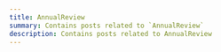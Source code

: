 ```yaml
---
title: AnnualReview
summary: Contains posts related to `AnnualReview`
description: Contains posts related to AnnualReview
---
```

